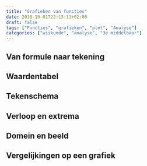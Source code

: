 ```yaml
---
title: "Grafieken van functies"
date: 2018-10-01T22:13:11+02:00
draft: false
tags: ["Functies", "grafieken", "plot", "Analyse"]
categories: ["wiskunde", "analyse", "3e middelbaar"]
---
```

## Van formule naar tekening
## Waardentabel
## Tekenschema
## Verloop en extrema
## Domein en beeld
## Vergelijkingen op een grafiek
